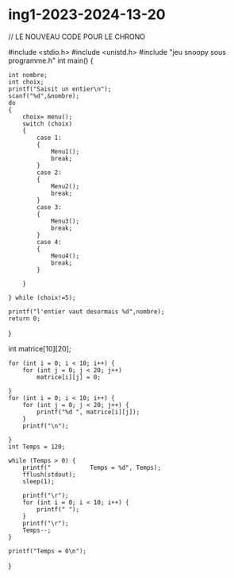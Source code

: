 # ing1-2023-2024-13-20


// LE NOUVEAU CODE POUR LE CHRONO



#include <stdio.h>
#include <unistd.h>
#include "jeu snoopy sous programme.h"
int main() {

    int nombre;
    int choix;
    printf("Saisit un entier\n");
    scanf("%d",&nombre);
    do
    {
        choix= menu();
        switch (choix)
        {
            case 1:
            {
                Menu1();
                break;
            }
            case 2:
            {
                Menu2();
                break;
            }
            case 3:
            {
                Menu3();
                break;
            }
            case 4:
            {
                Menu4();
                break;
            }

        }

    } while (choix!=5);

    printf("l'entier vaut desormais %d",nombre);
    return 0;
}

int matrice[10][20];

    for (int i = 0; i < 10; i++) {
        for (int j = 0; j < 20; j++)
            matrice[i][j] = 0;

    }
    for (int i = 0; i < 10; i++) {
        for (int j = 0; j < 20; j++) {
            printf("%d ", matrice[i][j]);
        }
        printf("\n");

    }
    int Temps = 120;

    while (Temps > 0) {
        printf("           Temps = %d", Temps);
        fflush(stdout);
        sleep(1);

        printf("\r");
        for (int i = 0; i < 10; i++) {
            printf(" ");
        }
        printf("\r");
        Temps--;
    }

    printf("Temps = 0\n");


}